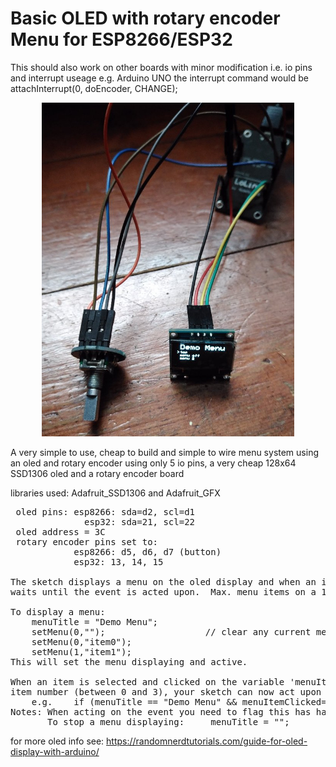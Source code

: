 <h1>Basic OLED with rotary encoder Menu for ESP8266/ESP32</h1>
This should also work on other boards with minor modification   i.e. io pins and interrupt useage
e.g. Arduino UNO the interrupt command would be      attachInterrupt(0, doEncoder, CHANGE);

<p align="center"><img src="/images/menu.jpg" width="80%"/></p>

A very simple to use, cheap to build and simple to wire menu system using an oled and rotary encoder
using only 5 io pins, a very cheap 128x64 SSD1306 oled and a rotary encoder board

libraries used: Adafruit_SSD1306 and Adafruit_GFX

<pre>
 oled pins: esp8266: sda=d2, scl=d1    
              esp32: sda=21, scl=22
 oled address = 3C 
 rotary encoder pins set to: 
            esp8266: d5, d6, d7 (button)
            esp32: 13, 14, 15
            
The sketch displays a menu on the oled display and when an item is selected it sets a flag and 
waits until the event is acted upon.  Max. menu items on a 128x64 oled is four.

To display a menu:
    menuTitle = "Demo Menu";   
    setMenu(0,"");                   // clear any current menu items
    setMenu(0,"item0");
    setMenu(1,"item1");
This will set the menu displaying and active.

When an item is selected and clicked on the variable 'menuItemClicked' is set to the menu 
item number (between 0 and 3), your sketch can now act upon this event   
    e.g.    if (menuTitle == "Demo Menu" && menuItemClicked==0) {
Notes: When acting on the event you need to flag this has happened with:   menuItemClicked=100;
       To stop a menu displaying:     menuTitle = "";
</pre>

for more oled info see: https://randomnerdtutorials.com/guide-for-oled-display-with-arduino/

